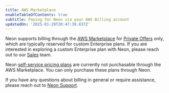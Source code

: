 ```yaml
---
title: AWS Marketplace
enableTableOfContents: true
subtitle: Paying for Neon via your AWS Billing account
updatedOn: '2025-01-29T20:47:39.837Z'
---
```


Neon supports billing through the [AWS Marketplace](https://aws.amazon.com/marketplace/pp/prodview-fgeh3a7yeuzh6?sr=0-1&ref_=beagle&applicationId=AWSMPContessa) for [Private Offers](https://aws.amazon.com/marketplace/partners/private-offers/) only, which are typically reserved for custom Enterprise plans. If you are interested in exploring a custom Enterprise plan with Neon, please reach out to our [Sales](https://neon.tech/contact-sales) team.

Neon [self-service pricing plans](https://neon.tech/pricing) are currently not purchasable through the AWS Marketplace. You can only purchase these plans through Neon.

If you have any questions about billing in general or require assistance, please reach out to [Neon Support](https://console.neon.tech/app/projects?modal=support).
